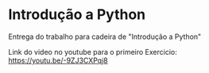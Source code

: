 # Introdução a Python
Entrega do trabalho para cadeira de "Introdução a Python"

Link do video no youtube para o primeiro Exercicio: https://youtu.be/-9ZJ3CXPqj8
